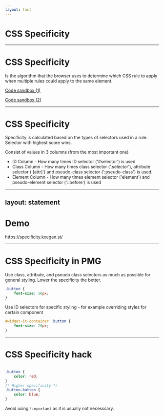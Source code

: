 ```yaml
---
layout: fact
---
```


# CSS Specificity

---

# CSS Specificity

Is the algorithm that the browser uses to determine which CSS rule to apply when multiple rules could apply to the same element.

<a href="https://jsfiddle.net/5c6grL4u/1/">Code sandbox (1)</a>

<a href="https://jsfiddle.net/5c6grL4u/2/">Code sandbox (2)</a>


 
---

# CSS Specificity

Specificity is calculated based on the types of selectors used in a rule. Selector with highest score wins.


Consist of values in 3 columns (from the most important one)
- ID Column - How many times ID selector ('#selector') is used
- Class Column - How many times class selector ('.selector'), attribute selector ('[attr]') and pseudo-class selector (':pseudo-class') is used.
- Element Column - How many times element selector ('element') and pseudo-element selector ('::before') is used


---
layout: statement
---

# Demo

https://specificity.keegan.st/


--- 

# CSS Specificity in PMG

Use class, attribute, and pseudo class selectors as much as possible for general styling. 
Lower the specificity the better.
```css
.button {
    font-size: 16px;
}
```

Use ID selectors for specific styling - for example overriding styles for certain component
```css
#widget-it-container .button {
    font-size: 20px;
}
```

---
# CSS Specificity hack

```css

.button {
    color: red;
}
/* Higher specificity */
.button.button {
    color: blue;
}
```

Avoid using `!important` as it is usually not necesssary.

